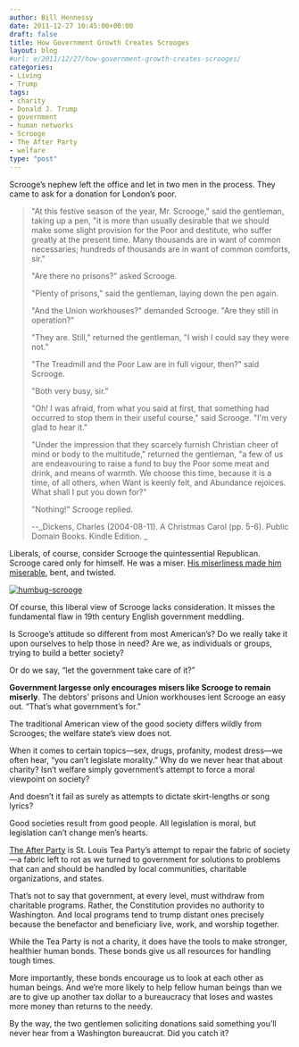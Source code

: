 ```yaml
---
author: Bill Hennessy
date: 2011-12-27 10:45:00+00:00
draft: false
title: How Government Growth Creates Scrooges
layout: blog
#url: e/2011/12/27/how-government-growth-creates-scrooges/
categories:
- Living
- Trump
tags:
- charity
- Donald J. Trump
- government
- human networks
- Scrooge
- The After Party
- welfare
type: "post"
---
```


Scrooge’s nephew left the office and let in two men in the process. They came to ask for a donation for London’s poor.



> "At this festive season of the year, Mr. Scrooge," said the gentleman, taking up a pen, "it is more than usually desirable that we should make some slight provision for the Poor and destitute, who suffer greatly at the present time. Many thousands are in want of common necessaries; hundreds of thousands are in want of common comforts, sir."  
> 
> "Are there no prisons?" asked Scrooge. 
> 
> "Plenty of prisons," said the gentleman, laying down the pen again. 
> 
> "And the Union workhouses?" demanded Scrooge. "Are they still in operation?"
> 
> "They are. Still," returned the gentleman, "I wish I could say they were not." 
> 
> "The Treadmill and the Poor Law are in full vigour, then?" said Scrooge. 
> 
> "Both very busy, sir." 
> 
> "Oh! I was afraid, from what you said at first, that something had occurred to stop them in their useful course," said Scrooge. "I'm very glad to hear it." 
> 
> "Under the impression that they scarcely furnish Christian cheer of mind or body to the multitude," returned the gentleman, "a few of us are endeavouring to raise a fund to buy the Poor some meat and drink, and means of warmth. We choose this time, because it is a time, of all others, when Want is keenly felt, and Abundance rejoices. What shall I put you down for?" 
> 
> "Nothing!" Scrooge replied.
> 
> --_Dickens, Charles (2004-08-11). A Christmas Carol (pp. 5-6). Public Domain Books. Kindle Edition. _
> 
> 





Liberals, of course, consider Scrooge the quintessential Republican. Scrooge cared only for himself. He was a miser. [His miserliness made him miserable](https://hennessysview.com/living/the-ghost-of-christmas-yet-to-come/), bent, and twisted. 

[![humbug-scrooge](https://hennessysview.com/wp-content/uploads/2011/12/humbug-scrooge_thumb.jpg)
](https://hennessysview.com/wp-content/uploads/2011/12/humbug-scrooge.jpg)

Of course, this liberal view of Scrooge lacks consideration. It misses the fundamental flaw in 19th century English government meddling. 

Is Scrooge’s attitude so different from most American’s? Do we really take it upon ourselves to help those in need? Are we, as individuals or groups, trying to build a better society? 

Or do we say, “let the government take care of it?”

**Government largesse only encourages misers like Scrooge to remain miserly**. The debtors’ prisons and Union workhouses lent Scrooge an easy out. “That’s what government’s for.”

The traditional American view of the good society differs wildly from Scrooges; the welfare state’s view does not.

When it comes to certain topics—sex, drugs, profanity, modest dress—we often hear, “you can’t legislate morality.” Why do we never hear that about charity? Isn’t welfare simply government’s attempt to force a moral viewpoint on society?

And doesn’t it fail as surely as attempts to dictate skirt-lengths or song lyrics?

Good societies result from good people. All legislation is moral, but legislation can’t change men’s hearts.

[The After Party](https://stlouisteaparty.com/category/the-after-party/) is St. Louis Tea Party’s attempt to repair the fabric of society—a fabric left to rot as we turned to government for solutions to problems that can and should be handled by local communities, charitable organizations, and states.

That’s not to say that government, at every level, must withdraw from charitable programs. Rather, the Constitution provides no authority to Washington. And local programs tend to trump distant ones precisely because the benefactor and beneficiary live, work, and worship together.

While the Tea Party is not a charity, it does have the tools to make stronger, healthier human bonds. These bonds give us all resources for handling tough times. 

More importantly, these bonds encourage us to look at each other as human beings. And we’re more likely to help fellow human beings than we are to give up another tax dollar to a bureaucracy that loses and wastes more money than returns to the needy.

By the way, the two gentlemen soliciting donations said something you’ll never hear from a Washington bureaucrat. Did you catch it?
